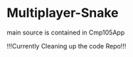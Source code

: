 # Multiplayer-Snake
main source is contained in Cmp105App

!!!Currently Cleaning up the code Repo!!!

